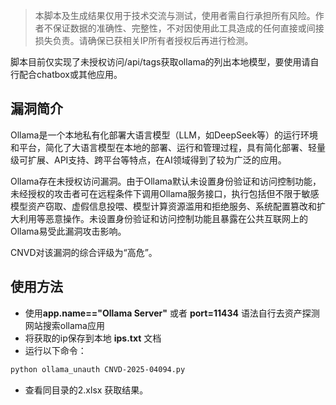 >本脚本及生成结果仅用于技术交流与测试，使用者需自行承担所有风险。作者不保证数据的准确性、完整性，不对因使用此工具造成的任何直接或间接损失负责。请确保已获相关IP所有者授权后再进行检测。

脚本目前仅实现了未授权访问/api/tags获取ollama的列出本地模型，要使用请自行配合chatbox或其他应用。

## 漏洞简介

Ollama是一个本地私有化部署大语言模型（LLM，如DeepSeek等）的运行环境和平台，简化了大语言模型在本地的部署、运行和管理过程，具有简化部署、轻量级可扩展、API支持、跨平台等特点，在AI领域得到了较为广泛的应用。

Ollama存在未授权访问漏洞。由于Ollama默认未设置身份验证和访问控制功能，未经授权的攻击者可在远程条件下调用Ollama服务接口，执行包括但不限于敏感模型资产窃取、虚假信息投喂、模型计算资源滥用和拒绝服务、系统配置篡改和扩大利用等恶意操作。未设置身份验证和访问控制功能且暴露在公共互联网上的Ollama易受此漏洞攻击影响。

CNVD对该漏洞的综合评级为“高危”。

## 使用方法

- 使用**app.name=="Ollama Server"** 或者 **port=11434** 语法自行去资产探测网站搜索ollama应用
- 将获取的ip保存到本地 **ips.txt** 文档
- 运行以下命令：
```bash
python ollama_unauth CNVD-2025-04094.py
```
- 查看同目录的2.xlsx 获取结果。
